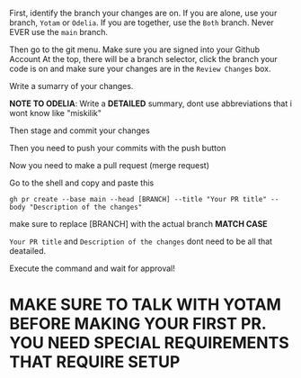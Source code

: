 First, identify the branch your changes are on.
If you are alone, use your branch, `Yotam` or `Odelia`. If you are together, use the `Both` branch.
Never EVER use the `main` branch.

Then go to the git menu. Make sure you are signed into your Github Account
At the top, there will be a branch selector, click the branch your code is on and make sure your changes are in the `Review Changes` box.

Write a sumarry of your changes.

**NOTE TO ODELIA**: Write a **DETAILED** summary, dont use abbreviations that i wont know like "miskilik"

Then stage and commit your changes

Then you need to push your commits with the push button

Now you need to make a pull request (merge request)

Go to the shell and copy and paste this
```
gh pr create --base main --head [BRANCH] --title "Your PR title" --body "Description of the changes"
```
make sure to replace [BRANCH] with the actual branch **MATCH CASE**

`Your PR title` and `Description of the changes` dont need to be all that deatailed.

Execute the command and wait for approval!

# **MAKE SURE TO TALK WITH YOTAM BEFORE MAKING YOUR FIRST PR. YOU NEED SPECIAL REQUIREMENTS THAT REQUIRE SETUP**